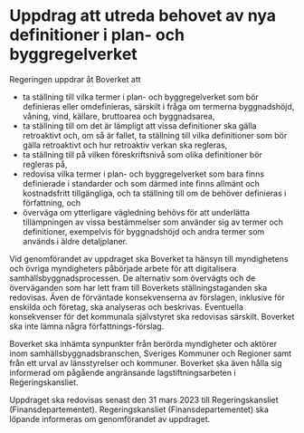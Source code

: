 # Uppdrag att utreda behovet av nya definitioner i plan- och byggregelverket

Regeringen uppdrar åt Boverket att

* ta ställning till vilka termer i plan- och byggregelverket som bör
definieras eller omdefinieras, särskilt i fråga om termerna byggnadshöjd, våning, vind, källare, bruttoarea och byggnadsarea,
* ta ställning till om det är lämpligt att vissa definitioner ska gälla
retroaktivt och, om så är fallet, ta ställning till vilka definitioner som bör gälla retroaktivt och hur retroaktiv verkan ska regleras,
* ta ställning till på vilken föreskriftsnivå som olika definitioner bör
regleras på,
* redovisa vilka termer i plan- och byggregelverket som bara finns
definierade i standarder och som därmed inte finns allmänt och
kostnadsfritt tillgängliga, och ta ställning till om de behöver definieras i författning, och
* överväga om ytterligare vägledning behövs för att underlätta
tillämpningen av vissa bestämmelser som använder sig av termer och definitioner, exempelvis för byggnadshöjd och andra termer som används i äldre detaljplaner.

Vid genomförandet av uppdraget ska Boverket ta hänsyn till myndighetens och övriga myndigheters påbörjade arbete för att digitalisera samhällsbyggnadsprocessen. De alternativ som övervägts och de överväganden som har lett fram till Boverkets ställningstaganden ska redovisas. Även de förväntade konsekvenserna av förslagen, inklusive för enskilda och företag, ska analyseras och beskrivas. Eventuella konsekvenser för det kommunala självstyret ska redovisas särskilt. Boverket ska inte lämna några författnings-förslag.

Boverket ska inhämta synpunkter från berörda myndigheter och aktörer inom samhällsbyggnadsbranschen, Sveriges Kommuner och Regioner samt från ett urval av länsstyrelser och kommuner. Boverket ska även hålla sig informerad om pågående angränsande lagstiftningsarbeten i Regeringskansliet.

Uppdraget ska redovisas senast den 31 mars 2023 till Regeringskansliet (Finansdepartementet). Regeringskansliet (Finansdepartementet) ska löpande informeras om genomförandet av uppdraget.
